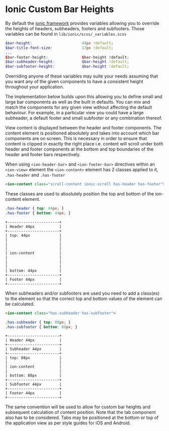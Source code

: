 # Ionic Custom Bar Heights

By default the [ionic framework](http://ionicframework.com/) provides variables allowing you to override the heights
of headers, subheaders, footers and subfooters. Those variables can be found in `lib/ionic/scss/_variables.scss`
 
```scss
$bar-height:                      44px !default;
$bar-title-font-size:             17px !default;
...
$bar-footer-height:               $bar-height !default;
$bar-subheader-height:            $bar-height !default;
$bar-subfooter-height:            $bar-height !default;   
```    

Overriding anyone of these variables may suite your needs assuming that you want any of the given components to
have a consistent height throughout your application.

The implementation below builds upon this allowing you to define small and large bar components as well as the built
in defaults. You can mix and match the components for any given view without affecting the default behaviour. For
example, in a particular view you could have a large subheader, a default footer and small subfooter or any
combination thereof.

View content is displayed between the header and footer components. The content element is positioned absolutely
and takes into account which bar components are on screen. This is necessary in order to ensure that content
is clipped in exactly the right place i.e. content will scroll under both header and footer components at the bottom
and top boundaries of the header and footer bars respectively.

When using `<ion-header-bar>` and `<ion-footer-bar>` directives within an `<ion-view>` element the `<ion-content>` 
element has 2 classes applied to it, `.has-header` and `.has-footer`

```html
<ion-content class="scroll-content ionic-scroll has-header has-footer">
```

These classes are used to absolutely position the top and bottom of the ion-content element.

```css
.has-header { top: 44px; }
.has-footer { bottom: 44px; }
```
    
    +-----------------------+
    | Header 44px           |
    +-----------------------+
    | top: 44px             |
    |                       |
    |                       |
    |                       |
    | ion-content           |
    |                       |
    |                       |
    |                       |
    | bottom: 44px          |
    +-----------------------+
    | Footer 44px           |
    +-----------------------+

When subheaders and/or subfooters are used you need to add a class(es) to the <ion-content> element so that the
correct top and bottom values of the element can be calculated.

```html
<ion-content class="has-subheader has-subfooter">
```

```css       
.has-subheader { top: 88px; }
.has-subfooter { bottom: 88px; }
```
    
    +-----------------------+
    | Header 44px           |
    +-----------------------+
    | Subheader 44px        |
    +-----------------------+
    | top: 88px             |
    |                       |
    | ion-content           |
    |                       |
    | bottom: 88px          |
    +-----------------------+
    | Subfooter 44px        |
    +-----------------------+
    | Footer 44px           |
    +-----------------------+

The same convention will be used to allow for custom bar heights and subsequent calculation of content position.
Note that the tab component also has to be considered. Tabs may be positioned at the bottom or top of the application
view as per style guides for iOS and Android.